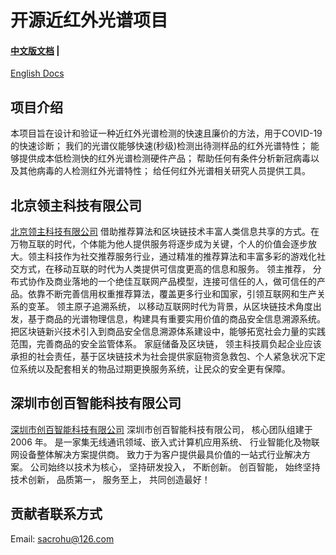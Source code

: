 # 开源近红外光谱项目

#### [中文版文档](https://github.com/sacrohu/NIRDevelopment/blob/master/README-cn.md)   |   
[English Docs](https://github.com/sacrohu/NIRDevelopment/blob/master/README.md)

## 项目介绍
本项目旨在设计和验证一种近红外光谱检测的快速且廉价的方法，用于COVID-19的快速诊断；
我们的光谱仪能够快速(秒级)检测出待测样品的红外光谱特性；
能够提供成本低检测快的红外光谱检测硬件产品；
帮助任何有条件分析新冠病毒以及其他病毒的人检测红外光谱特性；
给任何红外光谱相关研究人员提供工具。

## 北京领主科技有限公司
[北京领主科技有限公司](http://www.ofworld.com/)
借助推荐算法和区块链技术丰富人类信息共享的方式。在万物互联的时代，个体能为他人提供服务将逐步成为关键，个人的价值会逐步放大。领主科技作为社交推荐服务行业，通过精准的推荐算法和丰富多彩的游戏化社交方式，在移动互联的时代为人类提供可信度更高的信息和服务。
领主推荐，
分布式协作及商业落地的一个绝佳互联网产品模型，连接可信任的人，做可信任的产品。依靠不断完善信用权重推荐算法，覆盖更多行业和国家，引领互联网和生产关系的变革。
领主原子追溯系统，
以移动互联网时代为背景，从区块链技术角度出发，基于商品的光谱物理信息，构建具有重要实用价值的商品安全信息溯源系统。把区块链新兴技术引入到商品安全信息溯源体系建设中，能够拓宽社会力量的实践范围，完善商品的安全监管体系。
家庭储备及区块链，
领主科技肩负起企业应该承担的社会责任，基于区块链技术为社会提供家庭物资急救包、个人紧急状况下定位系统以及配套相关的物品过期更换服务系统，让民众的安全更有保障。

## 深圳市创百智能科技有限公司
[深圳市创百智能科技有限公司](http://www.createbest.com.cn/) 
深圳市创百智能科技有限公司， 核心团队组建于 2006 年。 
是一家集无线通讯领域、嵌入式计算机应用系统、 行业智能化及物联网设备整体解决方案提供商。 
致力于为客户提供最具价值的一站式行业解决方案。
公司始终以技术为核心， 坚持研发投入， 不断创新。 
创百智能， 始终坚持技术创新， 品质第一， 服务至上， 共同创造最好！

## 贡献者联系方式
Email:  sacrohu@126.com   

